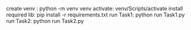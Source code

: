 create venv : python -m venv venv 
activate: venv/Scripts/activate 
install required lib: pip install -r requirements.txt
run Task1: python run Task1.py
run Task2: python run Task2.py
